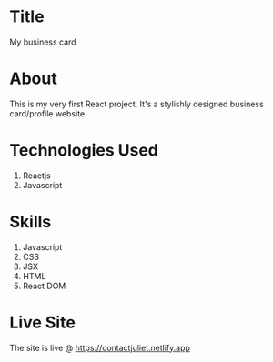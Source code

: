 # Title
My business card

# About
This is my very first React project. 
It's a stylishly designed business card/profile website.

# Technologies Used
1. Reactjs
2. Javascript

# Skills
1. Javascript
2. CSS
3. JSX
4. HTML
5. React DOM

# Live Site
The site is live @ https://contactjuliet.netlify.app
